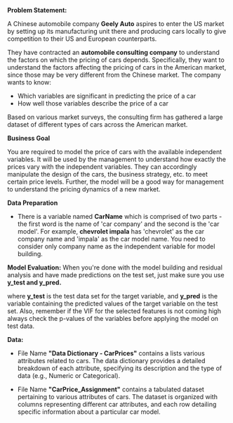 **Problem Statement:**

A Chinese automobile company **Geely Auto** aspires to enter the US market by setting up its manufacturing unit there and producing cars locally to give competition to their US and European counterparts. 


They have contracted an **automobile consulting company** to understand the factors on which the pricing of cars depends. Specifically, they want to understand the factors affecting the pricing of cars in the American market, since those may be very different from the Chinese market. The company wants to know:

* Which variables are significant in predicting the price of a car
* How well those variables describe the price of a car

Based on various market surveys, the consulting firm has gathered a large dataset of different types of cars across the American market. 

**Business Goal** 

You are required to model the price of cars with the available independent variables. It will be used by the management to understand how exactly the prices vary with the independent variables. They can accordingly manipulate the design of the cars, the business strategy, etc. to meet certain price levels. Further, the model will be a good way for management to understand the pricing dynamics of a new market.

**Data Preparation**

* There is a variable named **CarName** which is comprised of two parts - the first word is the name of 'car company' and the   second is the 'car model'. For example, **chevrolet impala** has 'chevrolet' as the car company name and 'impala' as the car model name. You need to consider only company name as the independent variable for model building. 
 

**Model Evaluation:**
When you're done with the model building and residual analysis and have made predictions on the test set, just make sure you use **y_test and y_pred.**

where **y_test** is the test data set for the target variable, and **y_pred** is the variable containing the predicted values of the target variable on the test set. Also, remember if the VIF for the selected features is not coming high always check the p-values of the variables before applying the model on test data.

 

**Data:**

* File Name **"Data Dictionary - CarPrices"** contains a lists various attributes related to cars. The data dictionary provides a detailed breakdown of each attribute, specifying its description and the type of data (e.g., Numeric or Categorical).

* File Name **"CarPrice_Assignment"** contains a tabulated dataset pertaining to various attributes of cars. The dataset is organized with columns representing different car attributes, and each row detailing specific information about a particular car model.

